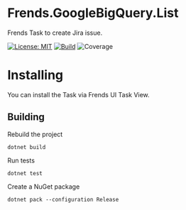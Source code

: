# Frends.GoogleBigQuery.List
Frends Task to create Jira issue.

[![License: MIT](https://img.shields.io/badge/License-MIT-green.svg)](https://opensource.org/licenses/MIT) 
[![Build](https://github.com/FrendsPlatform/Frends.GoogleBigQuery/actions/workflows/List_build_and_test_on_main.yml/badge.svg)](https://github.com/FrendsPlatform/Frends.GoogleBigQuery/actions)
![Coverage](https://app-github-custom-badges.azurewebsites.net/Badge?key=FrendsPlatform/Frends.GoogleBigQuery/Frends.GoogleBigQuery.List|main)

# Installing

You can install the Task via Frends UI Task View.

## Building


Rebuild the project

`dotnet build`

Run tests

`dotnet test`


Create a NuGet package

`dotnet pack --configuration Release`